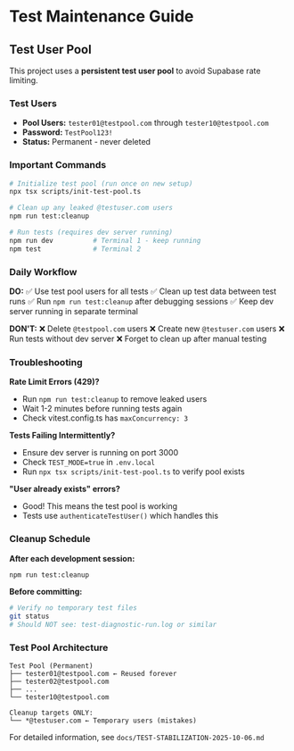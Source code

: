 # Test Maintenance Guide

## Test User Pool

This project uses a **persistent test user pool** to avoid Supabase rate limiting.

### Test Users
- **Pool Users:** `tester01@testpool.com` through `tester10@testpool.com`
- **Password:** `TestPool123!`
- **Status:** Permanent - never deleted

### Important Commands

```bash
# Initialize test pool (run once on new setup)
npx tsx scripts/init-test-pool.ts

# Clean up any leaked @testuser.com users
npm run test:cleanup

# Run tests (requires dev server running)
npm run dev          # Terminal 1 - keep running
npm test             # Terminal 2
```

### Daily Workflow

**DO:**
✅ Use test pool users for all tests
✅ Clean up test data between test runs
✅ Run `npm run test:cleanup` after debugging sessions
✅ Keep dev server running in separate terminal

**DON'T:**
❌ Delete `@testpool.com` users
❌ Create new `@testuser.com` users
❌ Run tests without dev server
❌ Forget to clean up after manual testing

### Troubleshooting

**Rate Limit Errors (429)?**
- Run `npm run test:cleanup` to remove leaked users
- Wait 1-2 minutes before running tests again
- Check vitest.config.ts has `maxConcurrency: 3`

**Tests Failing Intermittently?**
- Ensure dev server is running on port 3000
- Check `TEST_MODE=true` in `.env.local`
- Run `npx tsx scripts/init-test-pool.ts` to verify pool exists

**"User already exists" errors?**
- Good! This means the test pool is working
- Tests use `authenticateTestUser()` which handles this

### Cleanup Schedule

**After each development session:**
```bash
npm run test:cleanup
```

**Before committing:**
```bash
# Verify no temporary test files
git status
# Should NOT see: test-diagnostic-run.log or similar
```

### Test Pool Architecture

```
Test Pool (Permanent)
├── tester01@testpool.com ← Reused forever
├── tester02@testpool.com
├── ...
└── tester10@testpool.com

Cleanup targets ONLY:
└── *@testuser.com ← Temporary users (mistakes)
```

For detailed information, see `docs/TEST-STABILIZATION-2025-10-06.md`
